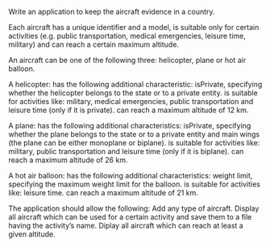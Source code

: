 Write an application to keep the aircraft evidence in a country.


Each aircraft has a unique identifier and a model, is suitable only for certain activities (e.g. public transportation,
medical emergencies, leisure time, military) and can reach
a certain maximum altitude.


An aircraft can be one of the following three: helicopter,
plane or hot air balloon.


A helicopter:
has the following additional characteristic: isPrivate, specifying whether the helicopter belongs to the state or to a
private entity.
is suitable for activities like: military, medical emergencies,
public transportation and leisure time (only if it is private).
can reach a maximum altitude of 12 km.


A plane:
has the following additional characteristics: isPrivate, specifying whether the plane belongs to the state or to a private
entity and main wings (the plane can be either monoplane
or biplane).
is suitable for activities like: military, public transportation
and leisure time (only if it is biplane).
can reach a maximum altitude of 26 km.


A hot air balloon:
has the following additional characteristics: weight limit,
specifying the maximum weight limit for the balloon.
is suitable for activities like: leisure time.
can reach a maximum altitude of 21 km.


The application should allow the following:
Add any type of aircraft.
Display all aircraft which can be used for a certain activity
and save them to a file having the activity’s name.
Diplay all aircraft which can reach at least a given altitude.